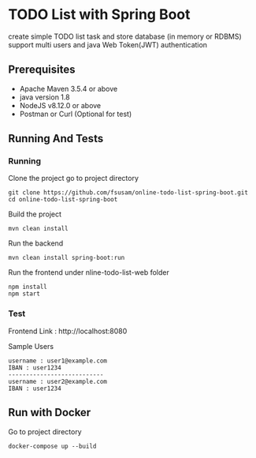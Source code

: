 # TODO List with Spring Boot
create simple TODO list task and store database (in memory or RDBMS)
support multi users and java Web Token(JWT) authentication

## Prerequisites
- Apache Maven 3.5.4 or above
- java version 1.8
- NodeJS v8.12.0 or above
- Postman or Curl (Optional for test)

## Running And Tests
### Running
Clone the project go to project directory

```
git clone https://github.com/fsusam/online-todo-list-spring-boot.git
cd online-todo-list-spring-boot 
```

Build the project
```
mvn clean install
```

Run the backend
```
mvn clean install spring-boot:run
```

Run the frontend under nline-todo-list-web folder
```
npm install
npm start
```

### Test
Frontend Link : http://localhost:8080

Sample Users
```
username : user1@example.com
IBAN : user1234
---------------------------
username : user2@example.com
IBAN : user1234
``` 

## Run with Docker
Go to project directory
```
docker-compose up --build
```